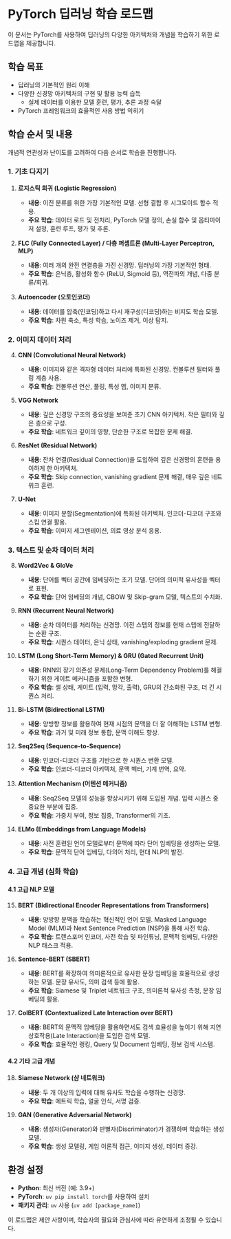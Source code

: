 # PyTorch 딥러닝 학습 로드맵

이 문서는 PyTorch를 사용하여 딥러닝의 다양한 아키텍처와 개념을 학습하기 위한 로드맵을 제공합니다.

## 학습 목표

- 딥러닝의 기본적인 원리 이해
- 다양한 신경망 아키텍처의 구현 및 활용 능력 습득
    - 실제 데이터를 이용한 모델 훈련, 평가, 추론 과정 숙달
- PyTorch 프레임워크의 효율적인 사용 방법 익히기

## 학습 순서 및 내용

개념적 연관성과 난이도를 고려하여 다음 순서로 학습을 진행합니다.

### 1. 기초 다지기

1.  **로지스틱 회귀 (Logistic Regression)**
    -   **내용**: 이진 분류를 위한 가장 기본적인 모델. 선형 결합 후 시그모이드 함수 적용.
    -   **주요 학습**: 데이터 로드 및 전처리, PyTorch 모델 정의, 손실 함수 및 옵티마이저 설정, 훈련 루프, 평가 및 추론.

2.  **FLC (Fully Connected Layer) / 다층 퍼셉트론 (Multi-Layer Perceptron, MLP)**
    -   **내용**: 여러 개의 완전 연결층을 가진 신경망. 딥러닝의 가장 기본적인 형태.
    -   **주요 학습**: 은닉층, 활성화 함수 (ReLU, Sigmoid 등), 역전파의 개념, 다중 분류/회귀.

3.  **Autoencoder (오토인코더)**
    -   **내용**: 데이터를 압축(인코딩)하고 다시 재구성(디코딩)하는 비지도 학습 모델.
    -   **주요 학습**: 차원 축소, 특성 학습, 노이즈 제거, 이상 탐지.

### 2. 이미지 데이터 처리

4.  **CNN (Convolutional Neural Network)**
    -   **내용**: 이미지와 같은 격자형 데이터 처리에 특화된 신경망. 컨볼루션 필터와 풀링 계층 사용.
    -   **주요 학습**: 컨볼루션 연산, 풀링, 특성 맵, 이미지 분류.

5.  **VGG Network**
    -   **내용**: 깊은 신경망 구조의 중요성을 보여준 초기 CNN 아키텍처. 작은 필터와 깊은 층으로 구성.
    -   **주요 학습**: 네트워크 깊이의 영향, 단순한 구조로 복잡한 문제 해결.

6.  **ResNet (Residual Network)**
    -   **내용**: 잔차 연결(Residual Connection)을 도입하여 깊은 신경망의 훈련을 용이하게 한 아키텍처.
    -   **주요 학습**: Skip connection, vanishing gradient 문제 해결, 매우 깊은 네트워크 훈련.

7.  **U-Net**
    -   **내용**: 이미지 분할(Segmentation)에 특화된 아키텍처. 인코더-디코더 구조와 스킵 연결 활용.
    -   **주요 학습**: 이미지 세그멘테이션, 의료 영상 분석 응용.

### 3. 텍스트 및 순차 데이터 처리

8.  **Word2Vec & GloVe**
    -   **내용**: 단어를 벡터 공간에 임베딩하는 초기 모델. 단어의 의미적 유사성을 벡터로 표현.
    -   **주요 학습**: 단어 임베딩의 개념, CBOW 및 Skip-gram 모델, 텍스트의 수치화.

9.  **RNN (Recurrent Neural Network)**
    -   **내용**: 순차 데이터를 처리하는 신경망. 이전 스텝의 정보를 현재 스텝에 전달하는 순환 구조.
    -   **주요 학습**: 시퀀스 데이터, 은닉 상태, vanishing/exploding gradient 문제.

10. **LSTM (Long Short-Term Memory) & GRU (Gated Recurrent Unit)**
    -   **내용**: RNN의 장기 의존성 문제(Long-Term Dependency Problem)를 해결하기 위한 게이트 메커니즘을 포함한 변형.
    -   **주요 학습**: 셀 상태, 게이트 (입력, 망각, 출력), GRU의 간소화된 구조, 더 긴 시퀀스 처리.

11. **Bi-LSTM (Bidirectional LSTM)**
    -   **내용**: 양방향 정보를 활용하여 현재 시점의 문맥을 더 잘 이해하는 LSTM 변형.
    -   **주요 학습**: 과거 및 미래 정보 통합, 문맥 이해도 향상.

12. **Seq2Seq (Sequence-to-Sequence)**
    -   **내용**: 인코더-디코더 구조를 기반으로 한 시퀀스 변환 모델.
    -   **주요 학습**: 인코더-디코더 아키텍처, 문맥 벡터, 기계 번역, 요약.

13. **Attention Mechanism (어텐션 메커니즘)**
    -   **내용**: Seq2Seq 모델의 성능을 향상시키기 위해 도입된 개념. 입력 시퀀스 중 중요한 부분에 집중.
    -   **주요 학습**: 가중치 부여, 정보 집중, Transformer의 기초.

14. **ELMo (Embeddings from Language Models)**
    -   **내용**: 사전 훈련된 언어 모델로부터 문맥에 따라 단어 임베딩을 생성하는 모델.
    -   **주요 학습**: 문맥적 단어 임베딩, 다의어 처리, 현대 NLP의 발전.

### 4. 고급 개념 (심화 학습)

#### 4.1 고급 NLP 모델

15. **BERT (Bidirectional Encoder Representations from Transformers)**
    -   **내용**: 양방향 문맥을 학습하는 혁신적인 언어 모델. Masked Language Model (MLM)과 Next Sentence Prediction (NSP)을 통해 사전 학습.
    -   **주요 학습**: 트랜스포머 인코더, 사전 학습 및 파인튜닝, 문맥적 임베딩, 다양한 NLP 태스크 적용.

16. **Sentence-BERT (SBERT)**
    -   **내용**: BERT를 확장하여 의미론적으로 유사한 문장 임베딩을 효율적으로 생성하는 모델. 문장 유사도, 의미 검색 등에 활용.
    -   **주요 학습**: Siamese 및 Triplet 네트워크 구조, 의미론적 유사성 측정, 문장 임베딩의 활용.

17. **ColBERT (Contextualized Late Interaction over BERT)**
    -   **내용**: BERT의 문맥적 임베딩을 활용하면서도 검색 효율성을 높이기 위해 지연 상호작용(Late Interaction)을 도입한 검색 모델.
    -   **주요 학습**: 효율적인 랭킹, Query 및 Document 임베딩, 정보 검색 시스템.

#### 4.2 기타 고급 개념

18. **Siamese Network (샴 네트워크)**
    -   **내용**: 두 개 이상의 입력에 대해 유사도 학습을 수행하는 신경망.
    -   **주요 학습**: 메트릭 학습, 얼굴 인식, 서명 검증.

19. **GAN (Generative Adversarial Network)**
    -   **내용**: 생성자(Generator)와 판별자(Discriminator)가 경쟁하며 학습하는 생성 모델.
    -   **주요 학습**: 생성 모델링, 게임 이론적 접근, 이미지 생성, 데이터 증강.

## 환경 설정

-   **Python**: 최신 버전 (예: 3.9+)
-   **PyTorch**: `uv pip install torch`를 사용하여 설치
-   **패키지 관리**: `uv` 사용 (`uv add [package_name]`) 

이 로드맵은 제안 사항이며, 학습자의 필요와 관심사에 따라 유연하게 조정될 수 있습니다. 
